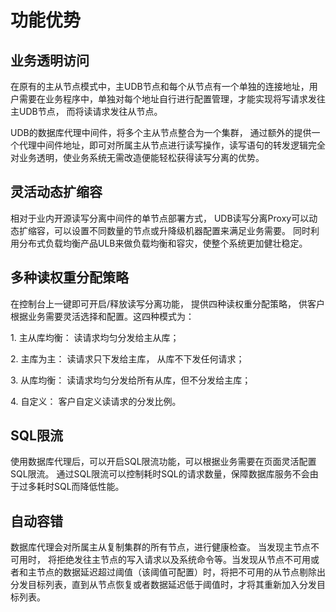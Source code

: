 # 功能优势

## 业务透明访问

在原有的主从节点模式中，主UDB节点和每个从节点有一个单独的连接地址，用户需要在业务程序中，单独对每个地址自行进行配置管理，才能实现将写请求发往主UDB节点，
而将读请求发往从节点。

UDB的数据库代理中间件，将多个主从节点整合为一个集群，
通过额外的提供一个代理中间件地址，即可对所属主从节点进行读写操作，读写语句的转发逻辑完全对业务透明，使业务系统无需改造便能轻松获得读写分离的优势。

## 灵活动态扩缩容

相对于业内开源读写分离中间件的单节点部署方式， UDB读写分离Proxy可以动态扩缩容，可以设置不同数量的节点或升降级机器配置来满足业务需要。
同时利用分布式负载均衡产品ULB来做负载均衡和容灾，使整个系统更加健壮稳定。

## 多种读权重分配策略

在控制台上一键即可开启/释放读写分离功能， 提供四种读权重分配策略， 供客户根据业务需要灵活选择和配置。这四种模式为：

1\. 主从库均衡： 读请求均匀分发给主从库；

2\. 主库为主： 读请求只下发给主库， 从库不下发任何请求；

3\. 从库均衡： 读请求均匀分发给所有从库，但不分发给主库；

4\. 自定义： 客户自定义读请求的分发比例。

## SQL限流

使用数据库代理后，可以开启SQL限流功能，可以根据业务需要在页面灵活配置SQL限流。
通过SQL限流可以控制耗时SQL的请求数量，保障数据库服务不会由于过多耗时SQL而降低性能。

## 自动容错

数据库代理会对所属主从复制集群的所有节点，进行健康检查。 当发现主节点不可用时，
将拒绝发往主节点的写入请求以及系统命令等。当发现从节点不可用或者和主节点的数据延迟超过阈值（该阈值可配置）时，将把不可用的从节点剔除出分发目标列表，直到从节点恢复或者数据延迟低于阈值时，才将其重新加入分发目标列表。

